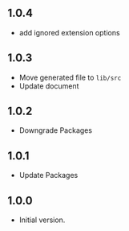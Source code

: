 ## 1.0.4

- add ignored extension options

## 1.0.3

- Move generated file to ```lib/src```
- Update document


## 1.0.2

- Downgrade Packages

## 1.0.1

- Update Packages


## 1.0.0

- Initial version.
